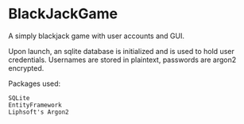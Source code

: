 # BlackJackGame
A simply blackjack game with user accounts and GUI. 

Upon launch, an sqlite database is initialized and is used to hold user credentials. Usernames are stored in plaintext, passwords are argon2 encrypted. 

Packages used:
```
SQLite
EntityFramework
Liphsoft's Argon2
```
